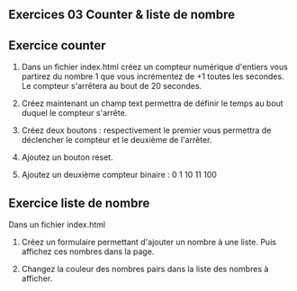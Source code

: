 ## Exercices 03 Counter & liste de nombre


## Exercice counter

1. Dans un fichier index.html créez un compteur numérique d'entiers vous partirez du nombre 1 que vous incrémentez de +1 toutes les secondes. Le compteur s'arrêtera au bout de 20 secondes.

2. Créez maintenant un champ text permettra de définir le temps au bout duquel le compteur s'arrête.

3. Créez deux boutons : respectivement le premier vous permettra de déclencher le compteur et le deuxième de l'arrêter. 

4. Ajoutez un bouton reset.

5. Ajoutez un deuxième compteur binaire : 0 1 10 11 100


## Exercice liste de nombre

Dans un fichier index.html

1. Créez un formulaire permettant d'ajouter un nombre à une liste. Puis affichez ces nombres dans la page.

2. Changez la couleur des nombres pairs dans la liste des nombres à afficher.
